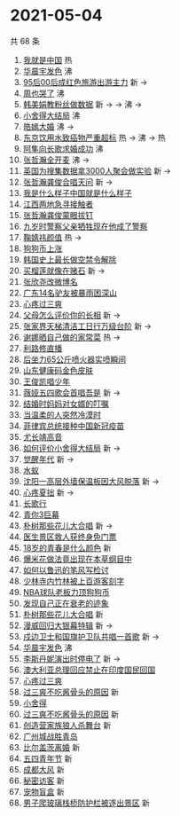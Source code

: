 # 2021-05-04

共 68 条

<!-- BEGIN -->
<!-- 最后更新时间 Tue May 04 2021 07:20:25 GMT+0800 (China Standard Time) -->

1. [我就是中国](https://s.weibo.com//weibo?q=%23%E6%88%91%E5%B0%B1%E6%98%AF%E4%B8%AD%E5%9B%BD%23&Refer=new_time)
   热
2. [华晨宇发色](https://s.weibo.com//weibo?q=%23%E5%8D%8E%E6%99%A8%E5%AE%87%E5%8F%91%E8%89%B2%23&Refer=top)
   沸
3. [95后00后成红色旅游出游主力](https://s.weibo.com//weibo?q=%2395%E5%90%8E00%E5%90%8E%E6%88%90%E7%BA%A2%E8%89%B2%E6%97%85%E6%B8%B8%E5%87%BA%E6%B8%B8%E4%B8%BB%E5%8A%9B%23&Refer=top)
   新 ->
4. [周也哭了](https://s.weibo.com//weibo?q=%23%E5%91%A8%E4%B9%9F%E5%93%AD%E4%BA%86%23&Refer=top)
   沸
5. [韩美娟教粉丝做数据](https://s.weibo.com//weibo?q=%23%E9%9F%A9%E7%BE%8E%E5%A8%9F%E6%95%99%E7%B2%89%E4%B8%9D%E5%81%9A%E6%95%B0%E6%8D%AE%23&Refer=top)
   新 -> -> 沸 ->
6. [小舍得大结局](https://s.weibo.com//weibo?q=%23%E5%B0%8F%E8%88%8D%E5%BE%97%E5%A4%A7%E7%BB%93%E5%B1%80%23&Refer=top)
   沸
7. [皓嫣大婚](https://s.weibo.com//weibo?q=%23%E7%9A%93%E5%AB%A3%E5%A4%A7%E5%A9%9A%23&Refer=top)
   沸 ->
8. [东京饮用水致癌物严重超标](https://s.weibo.com//weibo?q=%23%E4%B8%9C%E4%BA%AC%E9%A5%AE%E7%94%A8%E6%B0%B4%E8%87%B4%E7%99%8C%E7%89%A9%E4%B8%A5%E9%87%8D%E8%B6%85%E6%A0%87%23&Refer=top)
   热 -> 沸 -> 热
9. [阿隼向长歌求婚成功](https://s.weibo.com//weibo?q=%23%E9%98%BF%E9%9A%BC%E5%90%91%E9%95%BF%E6%AD%8C%E6%B1%82%E5%A9%9A%E6%88%90%E5%8A%9F%23&Refer=top)
   沸
10. [张哲瀚全开麦](https://s.weibo.com//weibo?q=%23%E5%BC%A0%E5%93%B2%E7%80%9A%E5%85%A8%E5%BC%80%E9%BA%A6%23&Refer=top)
    沸 ->
11. [英国为搜集数据拿3000人聚会做实验](https://s.weibo.com//weibo?q=%E8%8B%B1%E5%9B%BD%E4%B8%BA%E6%90%9C%E9%9B%86%E6%95%B0%E6%8D%AE%E6%8B%BF3000%E4%BA%BA%E8%81%9A%E4%BC%9A%E5%81%9A%E5%AE%9E%E9%AA%8C&Refer=top)
    新 ->
12. [张哲瀚龚俊合唱天问](https://s.weibo.com//weibo?q=%23%E5%BC%A0%E5%93%B2%E7%80%9A%E9%BE%9A%E4%BF%8A%E5%90%88%E5%94%B1%E5%A4%A9%E9%97%AE%23&Refer=top)
    新 ->
13. [我是什么样子中国就是什么样子](https://s.weibo.com//weibo?q=%23%E6%88%91%E6%98%AF%E4%BB%80%E4%B9%88%E6%A0%B7%E5%AD%90%E4%B8%AD%E5%9B%BD%E5%B0%B1%E6%98%AF%E4%BB%80%E4%B9%88%E6%A0%B7%E5%AD%90%23&Refer=top)
14. [江西两地急寻接触者](https://s.weibo.com//weibo?q=%23%E6%B1%9F%E8%A5%BF%E4%B8%A4%E5%9C%B0%E6%80%A5%E5%AF%BB%E6%8E%A5%E8%A7%A6%E8%80%85%23&Refer=top)
15. [张哲瀚龚俊蒙眼拔钉](https://s.weibo.com//weibo?q=%23%E5%BC%A0%E5%93%B2%E7%80%9A%E9%BE%9A%E4%BF%8A%E8%92%99%E7%9C%BC%E6%8B%94%E9%92%89%23&Refer=top)
16. [九岁时警察父亲牺牲现在他成了警察](https://s.weibo.com//weibo?q=%23%E4%B9%9D%E5%B2%81%E6%97%B6%E8%AD%A6%E5%AF%9F%E7%88%B6%E4%BA%B2%E7%89%BA%E7%89%B2%E7%8E%B0%E5%9C%A8%E4%BB%96%E6%88%90%E4%BA%86%E8%AD%A6%E5%AF%9F%23&Refer=top)
17. [鞠婧祎颜值](https://s.weibo.com//weibo?q=%23%E9%9E%A0%E5%A9%A7%E7%A5%8E%E9%A2%9C%E5%80%BC%23&Refer=top)
    热 ->
18. [狗狗币上涨](https://s.weibo.com//weibo?q=%E7%8B%97%E7%8B%97%E5%B8%81%E4%B8%8A%E6%B6%A8&Refer=top)
19. [韩国史上最长做空禁令解除](https://s.weibo.com//weibo?q=%23%E9%9F%A9%E5%9B%BD%E5%8F%B2%E4%B8%8A%E6%9C%80%E9%95%BF%E5%81%9A%E7%A9%BA%E7%A6%81%E4%BB%A4%E8%A7%A3%E9%99%A4%23&Refer=top)
20. [买榴莲就像在赌石](https://s.weibo.com//weibo?q=%23%E4%B9%B0%E6%A6%B4%E8%8E%B2%E5%B0%B1%E5%83%8F%E5%9C%A8%E8%B5%8C%E7%9F%B3%23&Refer=top)
    新 ->
21. [张欣尧改微博名](https://s.weibo.com//weibo?q=%23%E5%BC%A0%E6%AC%A3%E5%B0%A7%E6%94%B9%E5%BE%AE%E5%8D%9A%E5%90%8D%23&Refer=top)
22. [广东14名驴友被暴雨困深山](https://s.weibo.com//weibo?q=%E5%B9%BF%E4%B8%9C14%E5%90%8D%E9%A9%B4%E5%8F%8B%E8%A2%AB%E6%9A%B4%E9%9B%A8%E5%9B%B0%E6%B7%B1%E5%B1%B1&Refer=top)
23. [心疼过三爽](https://s.weibo.com//weibo?q=%23%E5%BF%83%E7%96%BC%E8%BF%87%E4%B8%89%E7%88%BD%23&Refer=top)
24. [父母怎么评价你的长相](https://s.weibo.com//weibo?q=%23%E7%88%B6%E6%AF%8D%E6%80%8E%E4%B9%88%E8%AF%84%E4%BB%B7%E4%BD%A0%E7%9A%84%E9%95%BF%E7%9B%B8%23&Refer=top)
    新 ->
25. [张家界天梯清洁工日行万级台阶](https://s.weibo.com//weibo?q=%23%E5%BC%A0%E5%AE%B6%E7%95%8C%E5%A4%A9%E6%A2%AF%E6%B8%85%E6%B4%81%E5%B7%A5%E6%97%A5%E8%A1%8C%E4%B8%87%E7%BA%A7%E5%8F%B0%E9%98%B6%23&Refer=top)
    新 ->
26. [谢娜晒自己做的家常菜](https://s.weibo.com//weibo?q=%23%E8%B0%A2%E5%A8%9C%E6%99%92%E8%87%AA%E5%B7%B1%E5%81%9A%E7%9A%84%E5%AE%B6%E5%B8%B8%E8%8F%9C%23&Refer=top)
    热 ->
27. [利路修直播](https://s.weibo.com//weibo?q=%E5%88%A9%E8%B7%AF%E4%BF%AE%E7%9B%B4%E6%92%AD&Refer=top)
28. [后坐力65公斤喷火器实喷瞬间](https://s.weibo.com//weibo?q=%E5%90%8E%E5%9D%90%E5%8A%9B65%E5%85%AC%E6%96%A4%E5%96%B7%E7%81%AB%E5%99%A8%E5%AE%9E%E5%96%B7%E7%9E%AC%E9%97%B4&Refer=top)
29. [山东健康码金色皮肤](https://s.weibo.com//weibo?q=%23%E5%B1%B1%E4%B8%9C%E5%81%A5%E5%BA%B7%E7%A0%81%E9%87%91%E8%89%B2%E7%9A%AE%E8%82%A4%23&Refer=top)
30. [王俊凯唱少年](https://s.weibo.com//weibo?q=%23%E7%8E%8B%E4%BF%8A%E5%87%AF%E5%94%B1%E5%B0%91%E5%B9%B4%23&Refer=top)
31. [薇娅五四歌会首唱吾是](https://s.weibo.com//weibo?q=%23%E8%96%87%E5%A8%85%E4%BA%94%E5%9B%9B%E6%AD%8C%E4%BC%9A%E9%A6%96%E5%94%B1%E5%90%BE%E6%98%AF%23&Refer=top)
    新 ->
32. [结婚时妈妈对女婿的叮嘱](https://s.weibo.com//weibo?q=%23%E7%BB%93%E5%A9%9A%E6%97%B6%E5%A6%88%E5%A6%88%E5%AF%B9%E5%A5%B3%E5%A9%BF%E7%9A%84%E5%8F%AE%E5%98%B1%23&Refer=top)
33. [当温柔的人突然冷漠时](https://s.weibo.com//weibo?q=%23%E5%BD%93%E6%B8%A9%E6%9F%94%E7%9A%84%E4%BA%BA%E7%AA%81%E7%84%B6%E5%86%B7%E6%BC%A0%E6%97%B6%23&Refer=top)
34. [菲律宾总统接种中国新冠疫苗](https://s.weibo.com//weibo?q=%E8%8F%B2%E5%BE%8B%E5%AE%BE%E6%80%BB%E7%BB%9F%E6%8E%A5%E7%A7%8D%E4%B8%AD%E5%9B%BD%E6%96%B0%E5%86%A0%E7%96%AB%E8%8B%97&Refer=top)
35. [尤长靖高音](https://s.weibo.com//weibo?q=%23%E5%B0%A4%E9%95%BF%E9%9D%96%E9%AB%98%E9%9F%B3%23&Refer=top)
36. [如何评价小舍得大结局](https://s.weibo.com//weibo?q=%23%E5%A6%82%E4%BD%95%E8%AF%84%E4%BB%B7%E5%B0%8F%E8%88%8D%E5%BE%97%E5%A4%A7%E7%BB%93%E5%B1%80%23&Refer=top)
    新 ->
37. [觉醒年代](https://s.weibo.com//weibo?q=%E8%A7%89%E9%86%92%E5%B9%B4%E4%BB%A3&Refer=top)
    新 ->
38. [水蚁](https://s.weibo.com//weibo?q=%E6%B0%B4%E8%9A%81&Refer=top)
39. [沈阳一高层外墙保温板因大风脱落](https://s.weibo.com//weibo?q=%E6%B2%88%E9%98%B3%E4%B8%80%E9%AB%98%E5%B1%82%E5%A4%96%E5%A2%99%E4%BF%9D%E6%B8%A9%E6%9D%BF%E5%9B%A0%E5%A4%A7%E9%A3%8E%E8%84%B1%E8%90%BD&Refer=top)
    新 ->
40. [心疼夏拙](https://s.weibo.com//weibo?q=%23%E5%BF%83%E7%96%BC%E5%A4%8F%E6%8B%99%23&Refer=top)
    新 ->
41. [长歌行](https://s.weibo.com//weibo?q=%E9%95%BF%E6%AD%8C%E8%A1%8C&Refer=top)
42. [青你3巨幕](https://s.weibo.com//weibo?q=%E9%9D%92%E4%BD%A03%E5%B7%A8%E5%B9%95&Refer=top)
43. [朴树那些花儿大合唱](https://s.weibo.com//weibo?q=%E6%9C%B4%E6%A0%91%E9%82%A3%E4%BA%9B%E8%8A%B1%E5%84%BF%E5%A4%A7%E5%90%88%E5%94%B1&Refer=top)
    新 ->
44. [医生景区救人获终身免门票](https://s.weibo.com//weibo?q=%E5%8C%BB%E7%94%9F%E6%99%AF%E5%8C%BA%E6%95%91%E4%BA%BA%E8%8E%B7%E7%BB%88%E8%BA%AB%E5%85%8D%E9%97%A8%E7%A5%A8&Refer=top)
45. [18岁的青春是什么颜色](https://s.weibo.com//weibo?q=%2318%E5%B2%81%E7%9A%84%E9%9D%92%E6%98%A5%E6%98%AF%E4%BB%80%E4%B9%88%E9%A2%9C%E8%89%B2%23&Refer=top)
    新
46. [爆米花做法竟出现在本草纲目中](https://s.weibo.com//weibo?q=%23%E7%88%86%E7%B1%B3%E8%8A%B1%E5%81%9A%E6%B3%95%E7%AB%9F%E5%87%BA%E7%8E%B0%E5%9C%A8%E6%9C%AC%E8%8D%89%E7%BA%B2%E7%9B%AE%E4%B8%AD%23&Refer=top)
47. [如何以鲁迅的笔风写检讨](https://s.weibo.com//weibo?q=%23%E5%A6%82%E4%BD%95%E4%BB%A5%E9%B2%81%E8%BF%85%E7%9A%84%E7%AC%94%E9%A3%8E%E5%86%99%E6%A3%80%E8%AE%A8%23&Refer=top)
48. [少林寺内竹林被上百游客刻字](https://s.weibo.com//weibo?q=%E5%B0%91%E6%9E%97%E5%AF%BA%E5%86%85%E7%AB%B9%E6%9E%97%E8%A2%AB%E4%B8%8A%E7%99%BE%E6%B8%B8%E5%AE%A2%E5%88%BB%E5%AD%97&Refer=top)
49. [NBA球队老板力顶狗狗币](https://s.weibo.com//weibo?q=NBA%E7%90%83%E9%98%9F%E8%80%81%E6%9D%BF%E5%8A%9B%E9%A1%B6%E7%8B%97%E7%8B%97%E5%B8%81&Refer=top)
50. [发现自己正在衰老的迹象](https://s.weibo.com//weibo?q=%23%E5%8F%91%E7%8E%B0%E8%87%AA%E5%B7%B1%E6%AD%A3%E5%9C%A8%E8%A1%B0%E8%80%81%E7%9A%84%E8%BF%B9%E8%B1%A1%23&Refer=top)
51. [朴树那些花儿大合唱](https://s.weibo.com//weibo?q=%23%E6%9C%B4%E6%A0%91%E9%82%A3%E4%BA%9B%E8%8A%B1%E5%84%BF%E5%A4%A7%E5%90%88%E5%94%B1%23&Refer=top)
    新
52. [漫威回归大银幕特辑](https://s.weibo.com//weibo?q=%E6%BC%AB%E5%A8%81%E5%9B%9E%E5%BD%92%E5%A4%A7%E9%93%B6%E5%B9%95%E7%89%B9%E8%BE%91&Refer=top)
    新 ->
53. [戍边卫士和国旗护卫队共唱一首歌](https://s.weibo.com//weibo?q=%E6%88%8D%E8%BE%B9%E5%8D%AB%E5%A3%AB%E5%92%8C%E5%9B%BD%E6%97%97%E6%8A%A4%E5%8D%AB%E9%98%9F%E5%85%B1%E5%94%B1%E4%B8%80%E9%A6%96%E6%AD%8C&Refer=top)
    新 ->
54. [华晨宇发色](https://s.weibo.com//weibo?q=%E5%8D%8E%E6%99%A8%E5%AE%87%E5%8F%91%E8%89%B2&Refer=top)
    沸
55. [李斯丹妮演出时停电了](https://s.weibo.com//weibo?q=%23%E6%9D%8E%E6%96%AF%E4%B8%B9%E5%A6%AE%E6%BC%94%E5%87%BA%E6%97%B6%E5%81%9C%E7%94%B5%E4%BA%86%23&Refer=top)
    新 ->
56. [澳大利亚总理回应禁止在印度国民回国](https://s.weibo.com//weibo?q=%E6%BE%B3%E5%A4%A7%E5%88%A9%E4%BA%9A%E6%80%BB%E7%90%86%E5%9B%9E%E5%BA%94%E7%A6%81%E6%AD%A2%E5%9C%A8%E5%8D%B0%E5%BA%A6%E5%9B%BD%E6%B0%91%E5%9B%9E%E5%9B%BD&Refer=top)
57. [心疼过三爽](https://s.weibo.com//weibo?q=%E5%BF%83%E7%96%BC%E8%BF%87%E4%B8%89%E7%88%BD&Refer=top)
58. [过三爽不吃酱骨头的原因](https://s.weibo.com//weibo?q=%E8%BF%87%E4%B8%89%E7%88%BD%E4%B8%8D%E5%90%83%E9%85%B1%E9%AA%A8%E5%A4%B4%E7%9A%84%E5%8E%9F%E5%9B%A0&Refer=top)
    新
59. [小舍得](https://s.weibo.com//weibo?q=%E5%B0%8F%E8%88%8D%E5%BE%97&Refer=top)
60. [过三爽不吃酱骨头的原因](https://s.weibo.com//weibo?q=%23%E8%BF%87%E4%B8%89%E7%88%BD%E4%B8%8D%E5%90%83%E9%85%B1%E9%AA%A8%E5%A4%B4%E7%9A%84%E5%8E%9F%E5%9B%A0%23&Refer=top)
    新
61. [创造营家族狼人杀舞台](https://s.weibo.com//weibo?q=%E5%88%9B%E9%80%A0%E8%90%A5%E5%AE%B6%E6%97%8F%E7%8B%BC%E4%BA%BA%E6%9D%80%E8%88%9E%E5%8F%B0&Refer=top)
    新
62. [广州城战胜青岛](https://s.weibo.com//weibo?q=%E5%B9%BF%E5%B7%9E%E5%9F%8E%E6%88%98%E8%83%9C%E9%9D%92%E5%B2%9B&Refer=top)
63. [比尔盖茨离婚](https://s.weibo.com//weibo?q=%E6%AF%94%E5%B0%94%E7%9B%96%E8%8C%A8%E7%A6%BB%E5%A9%9A&Refer=top)
    新
64. [五四青年节](https://s.weibo.com//weibo?q=%E4%BA%94%E5%9B%9B%E9%9D%92%E5%B9%B4%E8%8A%82&Refer=top)
    新
65. [成都大风](https://s.weibo.com//weibo?q=%E6%88%90%E9%83%BD%E5%A4%A7%E9%A3%8E&Refer=top)
    新
66. [秘密访客](https://s.weibo.com//weibo?q=%E7%A7%98%E5%AF%86%E8%AE%BF%E5%AE%A2&Refer=top)
    新
67. [宠物盲盒](https://s.weibo.com//weibo?q=%E5%AE%A0%E7%89%A9%E7%9B%B2%E7%9B%92&Refer=top)
    新
68. [男子爬玻璃栈桥防护栏被逐出景区](https://s.weibo.com//weibo?q=%23%E7%94%B7%E5%AD%90%E7%88%AC%E7%8E%BB%E7%92%83%E6%A0%88%E6%A1%A5%E9%98%B2%E6%8A%A4%E6%A0%8F%E8%A2%AB%E9%80%90%E5%87%BA%E6%99%AF%E5%8C%BA%23&Refer=top)
    新

<!-- END -->
